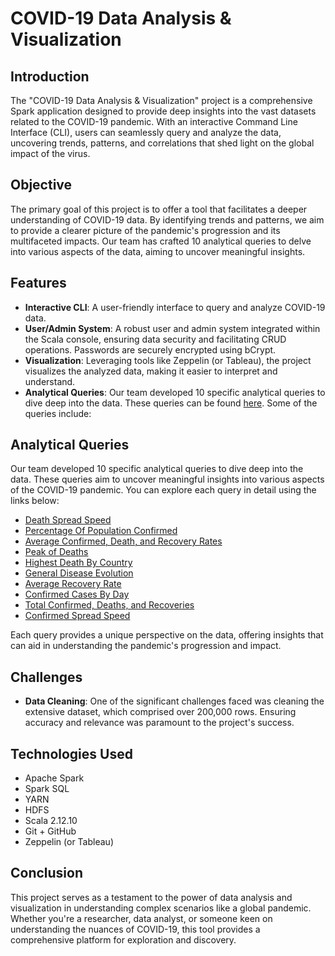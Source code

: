 # COVID-19 Data Analysis & Visualization

## Introduction
The "COVID-19 Data Analysis & Visualization" project is a comprehensive Spark application designed to provide deep insights into the vast datasets related to the COVID-19 pandemic. With an interactive Command Line Interface (CLI), users can seamlessly query and analyze the data, uncovering trends, patterns, and correlations that shed light on the global impact of the virus.

## Objective
The primary goal of this project is to offer a tool that facilitates a deeper understanding of COVID-19 data. By identifying trends and patterns, we aim to provide a clearer picture of the pandemic's progression and its multifaceted impacts. Our team has crafted 10 analytical queries to delve into various aspects of the data, aiming to uncover meaningful insights.

## Features
- **Interactive CLI**: A user-friendly interface to query and analyze COVID-19 data.
- **User/Admin System**: A robust user and admin system integrated within the Scala console, ensuring data security and facilitating CRUD operations. Passwords are securely encrypted using bCrypt.
- **Visualization**: Leveraging tools like Zeppelin (or Tableau), the project visualizes the analyzed data, making it easier to interpret and understand.
- **Analytical Queries**: Our team developed 10 specific analytical queries to dive deep into the data. These queries can be found [here](https://github.com/NewyorkMengHer/COVID-19-Data-Visualization/tree/main/src/main/scala/query). Some of the queries include:
## Analytical Queries
Our team developed 10 specific analytical queries to dive deep into the data. These queries aim to uncover meaningful insights into various aspects of the COVID-19 pandemic. You can explore each query in detail using the links below:

  - [Death Spread Speed](https://github.com/NewyorkMengHer/COVID-19-Data-Visualization/blob/main/src/main/scala/query/Q10_DeathSpreadSpeed.scala)
  - [Percentage Of Population Confirmed](https://github.com/NewyorkMengHer/COVID-19-Data-Visualization/blob/main/src/main/scala/query/Q1_PercentageOfPopConfirmed.scala)
  - [Average Confirmed, Death, and Recovery Rates](https://github.com/NewyorkMengHer/COVID-19-Data-Visualization/blob/main/src/main/scala/query/Q2_AvgConfrimedDeathRecov.scala)
  - [Peak of Deaths](https://github.com/NewyorkMengHer/COVID-19-Data-Visualization/blob/main/src/main/scala/query/Q3_PeakOfDeaths.scala)
  - [Highest Death By Country](https://github.com/NewyorkMengHer/COVID-19-Data-Visualization/blob/main/src/main/scala/query/Q4_HighestDeathByCountry.scala)
  - [General Disease Evolution](https://github.com/NewyorkMengHer/COVID-19-Data-Visualization/blob/main/src/main/scala/query/Q5_GeneralDiseaseEvolution.scala)
  - [Average Recovery Rate](https://github.com/NewyorkMengHer/COVID-19-Data-Visualization/blob/main/src/main/scala/query/Q6_AvgRecoveredRate.scala)
  - [Confirmed Cases By Day](https://github.com/NewyorkMengHer/COVID-19-Data-Visualization/blob/main/src/main/scala/query/Q7_ConfirmedByDay.scala)
  - [Total Confirmed, Deaths, and Recoveries](https://github.com/NewyorkMengHer/COVID-19-Data-Visualization/blob/main/src/main/scala/query/Q8_Total_CDR.scala)
  - [Confirmed Spread Speed](https://github.com/NewyorkMengHer/COVID-19-Data-Visualization/blob/main/src/main/scala/query/Q9_ConSpreadSpeed.scala)

Each query provides a unique perspective on the data, offering insights that can aid in understanding the pandemic's progression and impact.


## Challenges
- **Data Cleaning**: One of the significant challenges faced was cleaning the extensive dataset, which comprised over 200,000 rows. Ensuring accuracy and relevance was paramount to the project's success.

## Technologies Used
- Apache Spark
- Spark SQL
- YARN
- HDFS 
- Scala 2.12.10
- Git + GitHub
- Zeppelin (or Tableau)

## Conclusion
This project serves as a testament to the power of data analysis and visualization in understanding complex scenarios like a global pandemic. Whether you're a researcher, data analyst, or someone keen on understanding the nuances of COVID-19, this tool provides a comprehensive platform for exploration and discovery.

